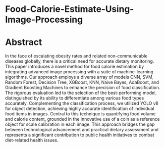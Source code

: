 # Food-Calorie-Estimate-Using-Image-Processing
# Abstract
In the face of escalating obesity rates and related
non-communicable diseases globally, there is a critical need
for accurate dietary monitoring. This paper introduces a novel
method for food calorie estimation by integrating advanced
image processing with a suite of machine-learning algorithms.
Our approach employs a diverse array of models CNN, SVM,
Random Forest, Decision Tree, XGBoost, KNN, Naive Bayes,
AdaBoost, and Gradient Boosting Machines to enhance the
precision of food classification. The rigorous evaluation led to
the selection of the best-performing model, distinguished by
its ability to differentiate among various food types accurately.
Complementing the classification process, we utilized YOLO
v8 for object detection, achieving highly accurate identification
of individual food items in images. Central to this technique
is quantifying food volume and calorie content, grounded in
the innovative use of a coin as a reference object for scale
calibration in each image. This approach bridges the gap between
technological advancement and practical dietary assessment and
represents a significant contribution to public health initiatives
to combat diet-related health issues.
